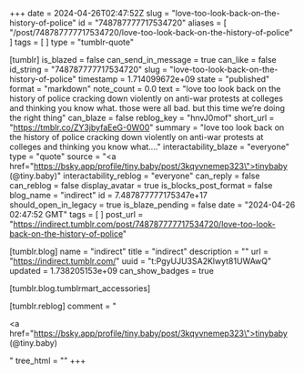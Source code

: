 +++
date = 2024-04-26T02:47:52Z
slug = "love-too-look-back-on-the-history-of-police"
id = "748787777717534720"
aliases = [ "/post/748787777717534720/love-too-look-back-on-the-history-of-police" ]
tags = [ ]
type = "tumblr-quote"

[tumblr]
is_blazed = false
can_send_in_message = true
can_like = false
id_string = "748787777717534720"
slug = "love-too-look-back-on-the-history-of-police"
timestamp = 1.714099672e+09
state = "published"
format = "markdown"
note_count = 0.0
text = "love too look back on the history of police cracking down violently on anti-war protests at colleges and thinking you know what. those were all bad. but this time we&rsquo;re doing the right thing"
can_blaze = false
reblog_key = "hnvJ0mof"
short_url = "https://tmblr.co/ZY3jbyfaEeG-0W00"
summary = "love too look back on the history of police cracking down violently on anti-war protests at colleges and thinking you know what...."
interactability_blaze = "everyone"
type = "quote"
source = "<a href=\"https://bsky.app/profile/tiny.baby/post/3kqyvnemep323\">tinybaby (@tiny.baby)</a>"
interactability_reblog = "everyone"
can_reply = false
can_reblog = false
display_avatar = true
is_blocks_post_format = false
blog_name = "indirect"
id = 7.487877777175347e+17
should_open_in_legacy = true
is_blaze_pending = false
date = "2024-04-26 02:47:52 GMT"
tags = [ ]
post_url = "https://indirect.tumblr.com/post/748787777717534720/love-too-look-back-on-the-history-of-police"

[tumblr.blog]
name = "indirect"
title = "indirect"
description = ""
url = "https://indirect.tumblr.com/"
uuid = "t:PgyUJU3SA2Klwyt81UWAwQ"
updated = 1.738205153e+09
can_show_badges = true

[tumblr.blog.tumblrmart_accessories]

[tumblr.reblog]
comment = "<p><a href=\"https://bsky.app/profile/tiny.baby/post/3kqyvnemep323\">tinybaby (@tiny.baby)</a></p>"
tree_html = ""
+++
